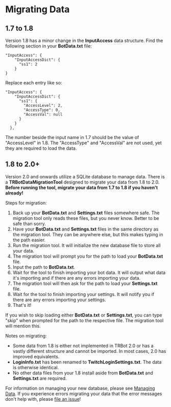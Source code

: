 # Migrating Data
## 1.7 to 1.8
Version 1.8 has a minor change in the **InputAccess** data structure. Find the following section in your **BotData.txt** file:

```
"InputAccess": {
    "InputAccessDict": {
      "ss1": 2
    }
}
```

Replace each entry like so:

```
"InputAccess": {
    "InputAccessDict": {
      "ss1": {
        "AccessLevel": 2,
        "AccessType": 0,
        "AccessVal": null
      }
    }
  },
```

The number beside the input name in 1.7 should be the value of "AccessLevel" in 1.8. The "AccessType" and "AccessVal" are not used, yet they are required to load the data.

## 1.8 to 2.0+
Version 2.0 and onwards utilize a SQLite database to manage data. There is a **TRBotDataMigrationTool** designed to migrate your data from 1.8 to 2.0. **Before running the tool, migrate your data from 1.7 to 1.8 if you haven't already!**

Steps for migration:
1. Back up your **BotData.txt** and **Settings.txt** files somewhere safe. The migration tool only reads these files, but you never know. Better to be safe than sorry.
2. Have your **BotData.txt** and **Settings.txt** files in the same directory as the migration tool. They can be anywhere else, but this makes typing in the path easier.
3. Run the migration tool. It will initialize the new database file to store all your data.
4. The migration tool will prompt you for the path to load your **BotData.txt** file.
5. Input the path to **BotData.txt**.
6. Wait for the tool to finish importing your bot data. It will output what data it's importing and if there are any errors importing your data.
7. The migration tool will then ask for the path to load your **Settings.txt** file.
8. Wait for the tool to finish importing your settings. It will notify you if there are any errors importing your settings.
9. That's it!

If you wish to skip loading either **BotData.txt** or **Settings.txt**, you can type "skip" when prompted for the path to the respective file. The migration tool will mention this.

Notes on migrating:

- Some data from 1.8 is either not implemented in TRBot 2.0 or has a vastly different structure and cannot be imported. In most cases, 2.0 has improved equivalents.
- **LoginInfo.txt** has been renamed to **TwitchLoginSettings.txt**. The data is otherwise identical.
- No other data files from your 1.8 install aside from **BotData.txt** and **Settings.txt** are required.

For information on managing your new database, please see [Managing Data](./Managing-Data.md). If you experience errors migrating your data that the error messages don't help with, please [file an issue](https://github.com/teamradish/TRTwitchPlaysBot/issues/new/choose)!
